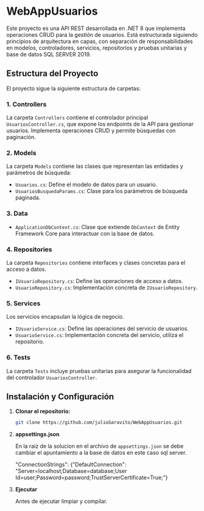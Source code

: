 # WebAppUsuarios

Este proyecto es una API REST desarrollada en .NET 8 que implementa operaciones CRUD para la gestión de usuarios. Está estructurada siguiendo principios de arquitectura en capas, con separación de responsabilidades en modelos, controladores, servicios, repositorios y pruebas unitarias y base de datos SQL SERVER 2019.

## Estructura del Proyecto

El proyecto sigue la siguiente estructura de carpetas:


### 1. **Controllers**

La carpeta `Controllers` contiene el controlador principal `UsuariosController.cs`, que expone los endpoints de la API para gestionar usuarios. Implementa operaciones CRUD y permite búsquedas con paginación.

### 2. **Models**

La carpeta `Models` contiene las clases que representan las entidades y parámetros de búsqueda:

- `Usuarios.cs`: Define el modelo de datos para un usuario.
- `UsuariosBusquedaParams.cs`: Clase para los parámetros de búsqueda paginada.

### 3. **Data**

- `ApplicationDbContext.cs`: Clase que extiende `DbContext` de Entity Framework Core para interactuar con la base de datos.

### 4. **Repositories**

La carpeta `Repositories` contiene interfaces y clases concretas para el acceso a datos.

- `IUsuarioRepository.cs`: Define las operaciones de acceso a datos.
- `UsuarioRepository.cs`: Implementación concreta de `IUsuarioRepository`.

### 5. **Services**

Los servicios encapsulan la lógica de negocio.

- `IUsuarioService.cs`: Define las operaciones del servicio de usuarios.
- `UsuarioService.cs`: Implementación concreta del servicio, utiliza el repositorio.

### 6. **Tests**

La carpeta `Tests` incluye pruebas unitarias para asegurar la funcionalidad del controlador `UsuariosController`.

## Instalación y Configuración

1. **Clonar el repositorio:**

   ```bash   
   git clone https://github.com/julioGaravito/WebAppUsuarios.git
2. **appsettings.json**
   
   En la raiz de la solucion en el archivo de `appsettings.json` se debe cambiar el apuntamiento a la base de datos en este caso sql server.
   
   "ConnectionStrings": {"DefaultConnection": "Server=localhost;Database=database;User Id=user;Password=password;TrustServerCertificate=True;"}
3. **Ejecutar**
   
   Antes de ejecutar limpiar y compilar.
